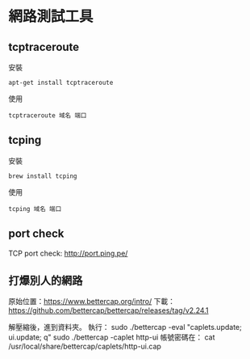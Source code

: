 # 網路測試工具

## tcptraceroute

安裝
```
apt-get install tcptraceroute
```
使用
```
tcptraceroute 域名 端口
```

## tcping
安裝
```
brew install tcping
```
使用
```
tcping 域名 端口
```

## port check
TCP port check: http://port.ping.pe/

## 打爆別人的網路
原始位置：https://www.bettercap.org/intro/
下載：https://github.com/bettercap/bettercap/releases/tag/v2.24.1

解壓縮後，進到資料夾。
執行：
sudo ./bettercap -eval "caplets.update; ui.update; q"
sudo ./bettercap -caplet http-ui
帳號密碼在：
cat /usr/local/share/bettercap/caplets/http-ui.cap
